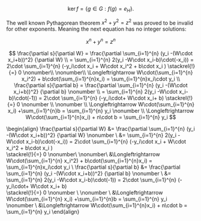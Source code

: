 $$
\operatorname{ker} f=\{g\in G:f(g)=e_{H}\}{\mbox{.}}
$$

The well known Pythagorean theorem $x^2 + y^2 = z^2$ was
proved to be invalid for other exponents.
Meaning the next equation has no integer solutions:

$$
x^n + y^n = z^n 
$$


$$
\frac{\partial s}{\partial W}
= \frac{\partial \sum_{i=1}^{n} (y_i -(W\cdot x_i+b))^2}
                    {\partial W} \\
= \sum_{i=1}^{n} 2(y_i -W\cdot x_i-b)\cdot(-x_i))
 = 2\cdot \sum_{i=1}^{n} (-y_i\cdot x_i + W\cdot x_i^2 + b\cdot x_i )  
   \stackrel{!}{=} 0    \nonumber\\ \nonumber\\
\Longleftrightarrow W\cdot(\sum_{i=1}^{n} x_i^2) + b\cdot(\sum_{i=1}^{n}x_i) 
 = \sum_{i=1}^{n}x_i\cdot y_i \\
\frac{\partial s}{\partial b}
= \frac{\partial \sum_{i=1}^{n} (y_i -(W\cdot x_i+b))^2}
                    {\partial b} \nonumber \\
= \sum_{i=1}^{n} 2(y_i -W\cdot x_i-b)\cdot(-1))
 = 2\cdot \sum_{i=1}^{n} (-y_i\cdot+ W\cdot x_i+ b)  
   \stackrel{!}{=} 0    \nonumber \\ \nonumber \\
\Longleftrightarrow W\cdot(\sum_{i=1}^{n} x_i) +\sum_{i=1}^{n}b 
 = \sum_{i=1}^{n} y_i \nonumber \\
\Longleftrightarrow W\cdot(\sum_{i=1}^{n}x_i) + n\cdot b 
 = \sum_{i=1}^{n} y_i
$$


\begin{align}
\frac{\partial s}{\partial W}
&= \frac{\partial \sum_{i=1}^{n} (y_i -(W\cdot x_i+b))^2}
                    {\partial W} \nonumber \\
&= \sum_{i=1}^{n} 2(y_i -W\cdot x_i-b)\cdot(-x_i))
 = 2\cdot \sum_{i=1}^{n} (-y_i\cdot x_i + W\cdot x_i^2 + b\cdot x_i )  
   \stackrel{!}{=} 0    \nonumber\\ \nonumber\\
&\Longleftrightarrow W\cdot(\sum_{i=1}^{n} x_i^2) + b\cdot(\sum_{i=1}^{n}x_i) 
 = \sum_{i=1}^{n}x_i\cdot y_i  \\
\frac{\partial s}{\partial b}
&= \frac{\partial \sum_{i=1}^{n} (y_i -(W\cdot x_i+b))^2}
                    {\partial b} \nonumber \\
&= \sum_{i=1}^{n} 2(y_i -W\cdot x_i-b)\cdot(-1))
 = 2\cdot \sum_{i=1}^{n} (-y_i\cdot+ W\cdot x_i+ b)  
   \stackrel{!}{=} 0    \nonumber \\ \nonumber \\
&\Longleftrightarrow W\cdot(\sum_{i=1}^{n} x_i) +\sum_{i=1}^{n}b 
 = \sum_{i=1}^{n} y_i \nonumber \\
&\Longleftrightarrow W\cdot(\sum_{i=1}^{n}x_i) + n\cdot b 
 = \sum_{i=1}^{n} y_i 
\end{align}

